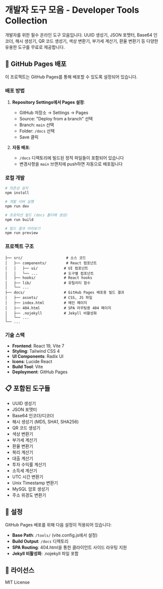 # 개발자 도구 모음 - Developer Tools Collection

개발자를 위한 필수 온라인 도구 모음입니다. UUID 생성기, JSON 포맷터, Base64 인코더, 해시 생성기, QR 코드 생성기, 색상 변환기, 부가세 계산기, 환율 변환기 등 다양한 유용한 도구를 무료로 제공합니다.

## 🚀 GitHub Pages 배포

이 프로젝트는 GitHub Pages를 통해 배포할 수 있도록 설정되어 있습니다.

### 배포 방법

1. **Repository Settings에서 Pages 설정**:
   - GitHub 저장소 → Settings → Pages
   - Source: "Deploy from a branch" 선택
   - Branch: `main` 선택
   - Folder: `/docs` 선택
   - Save 클릭

2. **자동 배포**:
   - `/docs` 디렉토리에 빌드된 정적 파일들이 포함되어 있습니다
   - 변경사항을 `main` 브랜치에 push하면 자동으로 배포됩니다

### 로컬 개발

```bash
# 의존성 설치
npm install

# 개발 서버 실행
npm run dev

# 프로덕션 빌드 (docs 폴더에 생성)
npm run build

# 빌드 결과 미리보기
npm run preview
```

### 프로젝트 구조

```
├── src/                    # 소스 코드
│   ├── components/         # React 컴포넌트
│   │   ├── ui/            # UI 컴포넌트
│   │   └── ...            # 도구별 컴포넌트
│   ├── hooks/             # React hooks
│   ├── lib/               # 유틸리티 함수
│   └── ...
├── docs/                  # GitHub Pages 배포용 빌드 결과
│   ├── assets/            # CSS, JS 파일
│   ├── index.html         # 메인 페이지
│   ├── 404.html           # SPA 라우팅용 404 페이지
│   ├── .nojekyll          # Jekyll 비활성화
│   └── ...
└── ...
```

### 기술 스택

- **Frontend**: React 19, Vite 7
- **Styling**: Tailwind CSS 4
- **UI Components**: Radix UI
- **Icons**: Lucide React
- **Build Tool**: Vite
- **Deployment**: GitHub Pages

## 📋 포함된 도구들

- UUID 생성기
- JSON 포맷터
- Base64 인코더/디코더
- 해시 생성기 (MD5, SHA1, SHA256)
- QR 코드 생성기
- 색상 변환기
- 부가세 계산기
- 환율 변환기
- 복리 계산기
- 대출 계산기
- 투자 수익률 계산기
- 소득세 계산기
- UTC 시간 변환기
- Unix Timestamp 변환기
- MySQL 암호 생성기
- 주소 위경도 변환기

## 🔧 설정

GitHub Pages 배포를 위해 다음 설정이 적용되어 있습니다:

- **Base Path**: `/tools/` (vite.config.js에서 설정)
- **Build Output**: `/docs` 디렉토리
- **SPA Routing**: 404.html을 통한 클라이언트 사이드 라우팅 지원
- **Jekyll 비활성화**: .nojekyll 파일 포함

## 📝 라이선스

MIT License